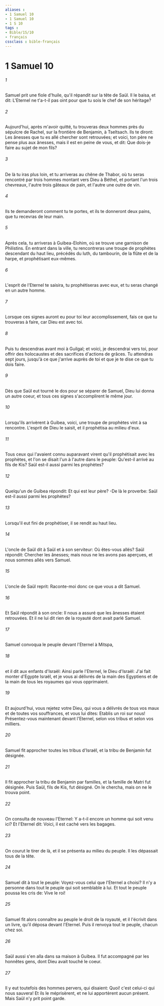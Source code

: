 ```yaml
---
aliases : 
- 1 Samuel 10
- 1 Samuel 10
- 1 S 10
tags : 
- Bible/1S/10
- français
cssclass : bible-français
---
```


# 1 Samuel 10

###### 1
Samuel prit une fiole d'huile, qu'il répandit sur la tête de Saül. Il le baisa, et dit: L'Eternel ne t'a-t-il pas oint pour que tu sois le chef de son héritage?
###### 2
Aujourd'hui, après m'avoir quitté, tu trouveras deux hommes près du sépulcre de Rachel, sur la frontière de Benjamin, à Tseltsach. Ils te diront: Les ânesses que tu es allé chercher sont retrouvées; et voici, ton père ne pense plus aux ânesses, mais il est en peine de vous, et dit: Que dois-je faire au sujet de mon fils?
###### 3
De là tu iras plus loin, et tu arriveras au chêne de Thabor, où tu seras rencontré par trois hommes montant vers Dieu à Béthel, et portant l'un trois chevreaux, l'autre trois gâteaux de pain, et l'autre une outre de vin.
###### 4
Ils te demanderont comment tu te portes, et ils te donneront deux pains, que tu recevras de leur main.
###### 5
Après cela, tu arriveras à Guibea-Elohim, où se trouve une garnison de Philistins. En entrant dans la ville, tu rencontreras une troupe de prophètes descendant du haut lieu, précédés du luth, du tambourin, de la flûte et de la harpe, et prophétisant eux-mêmes.
###### 6
L'esprit de l'Eternel te saisira, tu prophétiseras avec eux, et tu seras changé en un autre homme.
###### 7
Lorsque ces signes auront eu pour toi leur accomplissement, fais ce que tu trouveras à faire, car Dieu est avec toi.
###### 8
Puis tu descendras avant moi à Guilgal; et voici, je descendrai vers toi, pour offrir des holocaustes et des sacrifices d'actions de grâces. Tu attendras sept jours, jusqu'à ce que j'arrive auprès de toi et que je te dise ce que tu dois faire.
###### 9
Dès que Saül eut tourné le dos pour se séparer de Samuel, Dieu lui donna un autre coeur, et tous ces signes s'accomplirent le même jour.
###### 10
Lorsqu'ils arrivèrent à Guibea, voici, une troupe de prophètes vint à sa rencontre. L'esprit de Dieu le saisit, et il prophétisa au milieu d'eux.
###### 11
Tous ceux qui l'avaient connu auparavant virent qu'il prophétisait avec les prophètes, et l'on se disait l'un à l'autre dans le peuple: Qu'est-il arrivé au fils de Kis? Saül est-il aussi parmi les prophètes?
###### 12
Quelqu'un de Guibea répondit: Et qui est leur père? -De là le proverbe: Saül est-il aussi parmi les prophètes?
###### 13
Lorsqu'il eut fini de prophétiser, il se rendit au haut lieu.
###### 14
L'oncle de Saül dit à Saül et à son serviteur: Où êtes-vous allés? Saül répondit: Chercher les ânesses; mais nous ne les avons pas aperçues, et nous sommes allés vers Samuel.
###### 15
L'oncle de Saül reprit: Raconte-moi donc ce que vous a dit Samuel.
###### 16
Et Saül répondit à son oncle: Il nous a assuré que les ânesses étaient retrouvées. Et il ne lui dit rien de la royauté dont avait parlé Samuel.
###### 17
Samuel convoqua le peuple devant l'Eternel à Mitspa,
###### 18
et il dit aux enfants d'Israël: Ainsi parle l'Eternel, le Dieu d'Israël: J'ai fait monter d'Egypte Israël, et je vous ai délivrés de la main des Egyptiens et de la main de tous les royaumes qui vous opprimaient.
###### 19
Et aujourd'hui, vous rejetez votre Dieu, qui vous a délivrés de tous vos maux et de toutes vos souffrances, et vous lui dites: Etablis un roi sur nous! Présentez-vous maintenant devant l'Eternel, selon vos tribus et selon vos milliers.
###### 20
Samuel fit approcher toutes les tribus d'Israël, et la tribu de Benjamin fut désignée.
###### 21
Il fit approcher la tribu de Benjamin par familles, et la famille de Matri fut désignée. Puis Saül, fils de Kis, fut désigné. On le chercha, mais on ne le trouva point.
###### 22
On consulta de nouveau l'Eternel: Y a-t-il encore un homme qui soit venu ici? Et l'Eternel dit: Voici, il est caché vers les bagages.
###### 23
On courut le tirer de là, et il se présenta au milieu du peuple. Il les dépassait tous de la tête.
###### 24
Samuel dit à tout le peuple: Voyez-vous celui que l'Eternel a choisi? Il n'y a personne dans tout le peuple qui soit semblable à lui. Et tout le peuple poussa les cris de: Vive le roi!
###### 25
Samuel fit alors connaître au peuple le droit de la royauté, et il l'écrivit dans un livre, qu'il déposa devant l'Eternel. Puis il renvoya tout le peuple, chacun chez soi.
###### 26
Saül aussi s'en alla dans sa maison à Guibea. Il fut accompagné par les honnêtes gens, dont Dieu avait touché le coeur.
###### 27
Il y eut toutefois des hommes pervers, qui disaient: Quoi! c'est celui-ci qui nous sauvera! Et ils le méprisèrent, et ne lui apportèrent aucun présent. Mais Saül n'y prit point garde.
